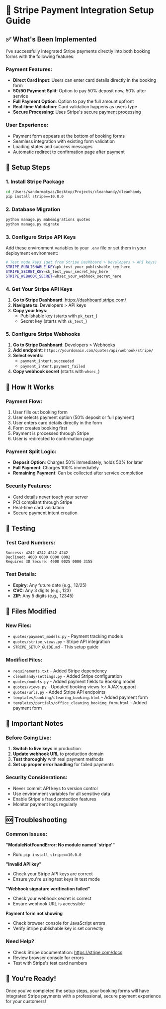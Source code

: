 # 🚀 Stripe Payment Integration Setup Guide

## ✅ What's Been Implemented

I've successfully integrated Stripe payments directly into both booking forms with the following features:

### **Payment Features:**
- **Direct Card Input**: Users can enter card details directly in the booking form
- **50/50 Payment Split**: Option to pay 50% deposit now, 50% after service
- **Full Payment Option**: Option to pay the full amount upfront
- **Real-time Validation**: Card validation happens as users type
- **Secure Processing**: Uses Stripe's secure payment processing

### **User Experience:**
- Payment form appears at the bottom of booking forms
- Seamless integration with existing form validation
- Loading states and success messages
- Automatic redirect to confirmation page after payment

## 🔧 Setup Steps

### **1. Install Stripe Package**
```bash
cd /Users/sandormatyas/Desktop/Projects/cleanhandy/cleanhandy
pip install stripe==10.0.0
```

### **2. Database Migration**
```bash
python manage.py makemigrations quotes
python manage.py migrate
```

### **3. Configure Stripe API Keys**
Add these environment variables to your `.env` file or set them in your deployment environment:

```bash
# Test mode keys (get from Stripe Dashboard > Developers > API keys)
STRIPE_PUBLISHABLE_KEY=pk_test_your_publishable_key_here
STRIPE_SECRET_KEY=sk_test_your_secret_key_here
STRIPE_WEBHOOK_SECRET=whsec_your_webhook_secret_here
```

### **4. Get Your Stripe API Keys**

1. **Go to Stripe Dashboard**: https://dashboard.stripe.com/
2. **Navigate to**: Developers > API keys
3. **Copy your keys**:
   - Publishable key (starts with `pk_test_`)
   - Secret key (starts with `sk_test_`)

### **5. Configure Stripe Webhooks**

1. **Go to Stripe Dashboard**: Developers > Webhooks
2. **Add endpoint**: `https://yourdomain.com/quotes/api/webhook/stripe/`
3. **Select events**:
   - `payment_intent.succeeded`
   - `payment_intent.payment_failed`
4. **Copy webhook secret** (starts with `whsec_`)

## 🎯 How It Works

### **Payment Flow:**
1. User fills out booking form
2. User selects payment option (50% deposit or full payment)
3. User enters card details directly in the form
4. Form creates booking first
5. Payment is processed through Stripe
6. User is redirected to confirmation page

### **Payment Split Logic:**
- **Deposit Option**: Charges 50% immediately, holds 50% for later
- **Full Payment**: Charges 100% immediately
- **Remaining Payment**: Can be collected after service completion

### **Security Features:**
- Card details never touch your server
- PCI compliant through Stripe
- Real-time card validation
- Secure payment intent creation

## 🧪 Testing

### **Test Card Numbers:**
```
Success: 4242 4242 4242 4242
Declined: 4000 0000 0000 0002
Requires 3D Secure: 4000 0025 0000 3155
```

### **Test Details:**
- **Expiry**: Any future date (e.g., 12/25)
- **CVC**: Any 3 digits (e.g., 123)
- **ZIP**: Any 5 digits (e.g., 12345)

## 📁 Files Modified

### **New Files:**
- `quotes/payment_models.py` - Payment tracking models
- `quotes/stripe_views.py` - Stripe API integration
- `STRIPE_SETUP_GUIDE.md` - This setup guide

### **Modified Files:**
- `requirements.txt` - Added Stripe dependency
- `cleanhandy/settings.py` - Added Stripe configuration
- `quotes/models.py` - Added payment fields to Booking model
- `quotes/views.py` - Updated booking views for AJAX support
- `quotes/urls.py` - Added Stripe API endpoints
- `templates/booking/cleaning_booking.html` - Added payment form
- `templates/partials/office_cleaning_booking_form.html` - Added payment form

## 🚨 Important Notes

### **Before Going Live:**
1. **Switch to live keys** in production
2. **Update webhook URL** to production domain
3. **Test thoroughly** with real payment methods
4. **Set up proper error handling** for failed payments

### **Security Considerations:**
- Never commit API keys to version control
- Use environment variables for all sensitive data
- Enable Stripe's fraud protection features
- Monitor payment logs regularly

## 🆘 Troubleshooting

### **Common Issues:**

**"ModuleNotFoundError: No module named 'stripe'"**
- Run: `pip install stripe==10.0.0`

**"Invalid API key"**
- Check your Stripe API keys are correct
- Ensure you're using test keys in test mode

**"Webhook signature verification failed"**
- Check your webhook secret is correct
- Ensure webhook URL is accessible

**Payment form not showing**
- Check browser console for JavaScript errors
- Verify Stripe publishable key is set correctly

### **Need Help?**
- Check Stripe documentation: https://stripe.com/docs
- Review browser console for errors
- Test with Stripe's test card numbers

## 🎉 You're Ready!

Once you've completed the setup steps, your booking forms will have integrated Stripe payments with a professional, secure payment experience for your customers!
